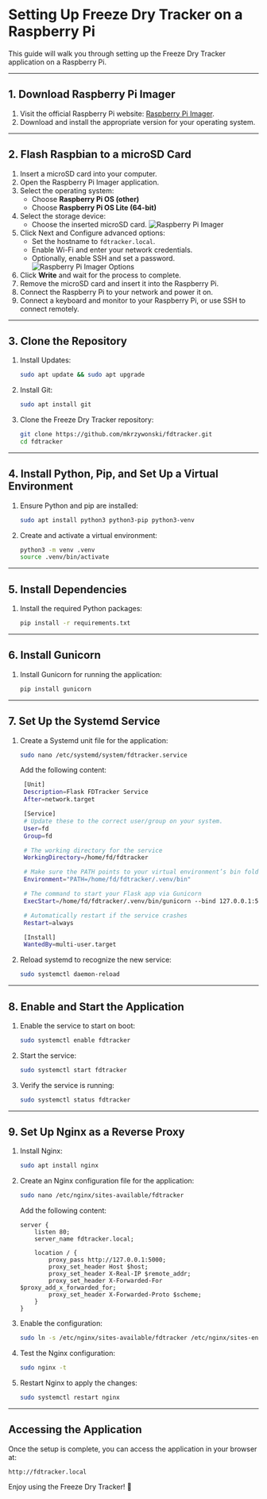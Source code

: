 # Setting Up Freeze Dry Tracker on a Raspberry Pi

This guide will walk you through setting up the Freeze Dry Tracker application on a Raspberry Pi.

---

## 1. Download Raspberry Pi Imager

1. Visit the official Raspberry Pi website: [Raspberry Pi Imager](https://www.raspberrypi.com/software/).
2. Download and install the appropriate version for your operating system.

---

## 2. Flash Raspbian to a microSD Card

1. Insert a microSD card into your computer.
2. Open the Raspberry Pi Imager application.
3. Select the operating system:
   - Choose **Raspberry Pi OS (other)**
   - Choose **Raspberry Pi OS Lite (64-bit)**
4. Select the storage device:
   - Choose the inserted microSD card.
   ![Raspberry Pi Imager](images/rpi-imager-01.webp)
5. Click Next and Configure advanced options:
   - Set the hostname to `fdtracker.local`.
   - Enable Wi-Fi and enter your network credentials.
   - Optionally, enable SSH and set a password.
   ![Raspberry Pi Imager Options](images/rpi-imager-02.webp)
6. Click **Write** and wait for the process to complete.
7. Remove the microSD card and insert it into the Raspberry Pi.
8. Connect the Raspberry Pi to your network and power it on.
9. Connect a keyboard and monitor to your Raspberry Pi, or use SSH to connect remotely.

---

## 3. Clone the Repository

1. Install Updates:
   ```bash
   sudo apt update && sudo apt upgrade
   ```
2. Install Git:
   ```bash
   sudo apt install git
   ```
3. Clone the Freeze Dry Tracker repository:
   ```bash
   git clone https://github.com/mkrzywonski/fdtracker.git
   cd fdtracker
   ```

---

## 4. Install Python, Pip, and Set Up a Virtual Environment

1. Ensure Python and pip are installed:
   ```bash
   sudo apt install python3 python3-pip python3-venv
   ```
2. Create and activate a virtual environment:
   ```bash
   python3 -m venv .venv
   source .venv/bin/activate
   ```

---

## 5. Install Dependencies

1. Install the required Python packages:
   ```bash
   pip install -r requirements.txt
   ```

---

## 6. Install Gunicorn

1. Install Gunicorn for running the application:
   ```bash
   pip install gunicorn
   ```

---

## 7. Set Up the Systemd Service

1. Create a Systemd unit file for the application:
   ```bash
   sudo nano /etc/systemd/system/fdtracker.service
   ```
   Add the following content:
   ```bash
    [Unit]
    Description=Flask FDTracker Service
    After=network.target

    [Service]
    # Update these to the correct user/group on your system.
    User=fd
    Group=fd

    # The working directory for the service
    WorkingDirectory=/home/fd/fdtracker

    # Make sure the PATH points to your virtual environment’s bin folder
    Environment="PATH=/home/fd/fdtracker/.venv/bin"

    # The command to start your Flask app via Gunicorn
    ExecStart=/home/fd/fdtracker/.venv/bin/gunicorn --bind 127.0.0.1:5000 app:app

    # Automatically restart if the service crashes
    Restart=always

    [Install]
    WantedBy=multi-user.target
   ```
2. Reload systemd to recognize the new service:
   ```bash
   sudo systemctl daemon-reload
   ```

---

## 8. Enable and Start the Application

1. Enable the service to start on boot:
   ```bash
   sudo systemctl enable fdtracker
   ```
2. Start the service:
   ```bash
   sudo systemctl start fdtracker
   ```
3. Verify the service is running:
   ```bash
   sudo systemctl status fdtracker
   ```

---

## 9. Set Up Nginx as a Reverse Proxy

1. Install Nginx:
   ```bash
   sudo apt install nginx
   ```
2. Create an Nginx configuration file for the application:
   ```bash
   sudo nano /etc/nginx/sites-available/fdtracker
   ```
   Add the following content:
   ```nginx
   server {
       listen 80;
       server_name fdtracker.local;

       location / {
           proxy_pass http://127.0.0.1:5000;
           proxy_set_header Host $host;
           proxy_set_header X-Real-IP $remote_addr;
           proxy_set_header X-Forwarded-For $proxy_add_x_forwarded_for;
           proxy_set_header X-Forwarded-Proto $scheme;
       }
   }
   ```
3. Enable the configuration:
   ```bash
   sudo ln -s /etc/nginx/sites-available/fdtracker /etc/nginx/sites-enabled/
   ```
4. Test the Nginx configuration:
   ```bash
   sudo nginx -t
   ```
5. Restart Nginx to apply the changes:
   ```bash
   sudo systemctl restart nginx
   ```

---

## Accessing the Application

Once the setup is complete, you can access the application in your browser at:

```
http://fdtracker.local
```

Enjoy using the Freeze Dry Tracker! 🚀
